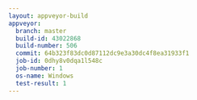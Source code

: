 ```yaml
---
layout: appveyor-build
appveyor:
  branch: master
  build-id: 43022868
  build-number: 506
  commit: 64b323f83dc0d87112dc9e3a30dc4f8ea31933f1
  job-id: 0dhy8v0dqa1l548c
  job-number: 1
  os-name: Windows
  test-result: 1
---
```

